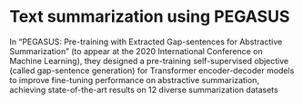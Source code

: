 # Text summarization using PEGASUS

In “PEGASUS: Pre-training with Extracted Gap-sentences for Abstractive Summarization” (to appear at the 2020 International Conference on Machine Learning), they designed a pre-training self-supervised objective (called gap-sentence generation) for Transformer encoder-decoder models to improve fine-tuning performance on abstractive summarization, achieving state-of-the-art results on 12 diverse summarization datasets